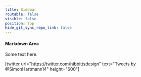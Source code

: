 ```yaml
---
title: Sidebar
routable: false
visible: false
position: top
hide_git_sync_repo_link: false
---
```


#### Markdown Area

Some text here.

[twitter url="https://twitter.com/hibbittsdesign" text="Tweets by @SimonHartmann14" height="600"]
